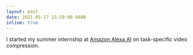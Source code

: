 ```yaml
---
layout: post
date: 2021-05-17 15:59:00-0400
inline: true
---
```




I started my summer internship at <a href="https://www.amazon.science/tag/alexa">Amazon Alexa AI</a> on task-specific video compression.